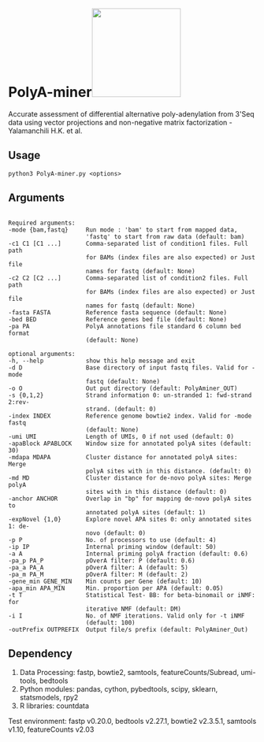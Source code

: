 # PolyA-miner<img src = "img/PolyA-miner_logo.png" width="180"> 
Accurate assessment of differential alternative poly-adenylation from 3'Seq data using vector projections and non-negative matrix factorization -Yalamanchili H.K. et al.

## Usage
```
python3 PolyA-miner.py <options>
  ```

## Arguments  
  ```

  Required arguments:
  -mode {bam,fastq}     Run mode : 'bam' to start from mapped data,
                        'fastq' to start from raw data (default: bam)
  -c1 C1 [C1 ...]       Comma-separated list of condition1 files. Full path
                        for BAMs (index files are also expected) or Just file
                        names for fastq (default: None)
  -c2 C2 [C2 ...]       Comma-separated list of condition2 files. Full path
                        for BAMs (index files are also expected) or Just file
                        names for fastq (default: None)
  -fasta FASTA          Reference fasta sequence (default: None)
  -bed BED              Reference genes bed file (default: None)
  -pa PA                PolyA annotations file standard 6 column bed format
                        (default: None)

optional arguments:
  -h, --help            show this help message and exit
  -d D                  Base directory of input fastq files. Valid for -mode
                        fastq (default: None)
  -o O                  Out put directory (default: PolyAminer_OUT)
  -s {0,1,2}            Strand information 0: un-stranded 1: fwd-strand 2:rev-
                        strand. (default: 0)
  -index INDEX          Reference genome bowtie2 index. Valid for -mode fastq
                        (default: None)
  -umi UMI              Length of UMIs, 0 if not used (default: 0)
  -apaBlock APABLOCK    Window size for annotated polyA sites (default: 30)
  -mdapa MDAPA          Cluster distance for annotated polyA sites: Merge
                        polyA sites with in this distance. (default: 0)
  -md MD                Cluster distance for de-novo polyA sites: Merge polyA
                        sites with in this distance (default: 0)
  -anchor ANCHOR        Overlap in "bp" for mapping de-novo polyA sites to
                        annotated polyA sites (default: 1)
  -expNovel {1,0}       Explore novel APA sites 0: only annotated sites 1: de-
                        novo (default: 0)
  -p P                  No. of processors to use (default: 4)
  -ip IP                Internal priming window (default: 50)
  -a A                  Internal priming polyA fraction (default: 0.6)
  -pa_p PA_P            pOverA filter: P (default: 0.6)
  -pa_a PA_A            pOverA filter: A (default: 5)
  -pa_m PA_M            pOverA filter: M (default: 2)
  -gene_min GENE_MIN    Min counts per Gene (default: 10)
  -apa_min APA_MIN      Min. proportion per APA (default: 0.05)
  -t T                  Statistical Test- BB: for beta-binomail or iNMF: for
                        iterative NMF (default: DM)
  -i I                  No. of NMF iterations. Valid only for -t iNMF
                        (default: 100)
  -outPrefix OUTPREFIX  Output file/s prefix (default: PolyAminer_Out)
  ```
  
## Dependency
1) Data Processing: fastp, bowtie2, samtools, featureCounts/Subread, umi-tools, bedtools  
2) Python modules: pandas, cython, pybedtools, scipy, sklearn, statsmodels, rpy2
3) R libraries: countdata 

Test environment: fastp v0.20.0, bedtools v2.27.1, bowtie2 v2.3.5.1, samtools v1.10, featureCounts v2.03
